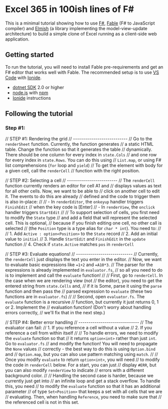 Excel 365 in 100ish lines of F#
===============================

This is a minimal tutorial showing how to use [F#](http://www.fsharp.org),
[Fable](http://fable.io/) (F# to JavaScript compiler) and 
[Elmish](https://elmish.github.io/) (a library implementing the 
model-view-update architecture) to build a simple clone of Excel
running as a client-side web application.

Getting started
---------------

To run the tutorial, you will need to install Fable pre-requirements and
get an F# editor that works well with Fable. The recommended setup is to 
use [VS Code](https://code.visualstudio.com/) with [Ionide](http://ionide.io/).

* [dotnet SDK](https://www.microsoft.com/net/download/core) 2.0 or higher
* [node.js](https://nodejs.org) with [npm](https://www.npmjs.com/)
* [Ionide](http://ionide.io/) instructions


Following the tutorial
----------------------

### Step #1:  

// STEP #1: Rendering the grid
// ---------------------------
// Go to the `renderSheet` function. Currently, the function generates
// a static HTML table. Change the function so that it generates the table
// dynamically. There should be one column for every index in `state.Cols` 
// and one row for every index in `state.Rows`. You can do this using 
// `List.map`, or using F# list comprehensions (`for` loop and `yield`)
// To get the <td> element with body for a given cell, call the `renderCell` 
// function with the right position.


// STEP #2: Selecting a cell
// -------------------------
// The `renderCell` function currently renders an editor for cell A1 and
// displays values as text for all other cells. Now, we want to be able to 
// click on another cell to edit it. The events to do this are already 
// defined and the code to trigger them is also in-place:
//
//  - In `renderEditor`, the `onkeyup` handler triggers `FinishEdit` 
//    when the key code is [Enter]
//  - In `renderView`, the `onclick` handler triggers `StartEdit`
//
// To support selection of cells, you first need to modify the `State` type 
// and add a field that will represent the selected cell. This is optional,
// because if you finish editing one cell, no other call is selected
// (the `Position` type is a type alias for `char * int`). You need to:
//
//  1. Add `Active : option<Position>` to the `State` record
//  2. Add an initial value to `initial`
//  3. Handle `StartEdit` and `FinishEdit` in the `update` function
//  4. Check if `state.Active` matches `pos` in `renderCell`


// STEP #3: Evaluate equations!
// ----------------------------
// Currently, the `renderCell` just displays the text you enter in the editor.
// Now, we want to evaluate basic expressions like `=1+2` and `=A10*3`. 
// The parser for the expressions is already implemented in `evaluator.fs`,
// so all you need to do is to implement and call the `evaluate` function!
//
// First, go to `renderCell`. In the case when we are rendering view (not 
// the editor), you need to get the entered string from `state.Cells` and,
// if it is Some, parse it using the `parse` function and then pass the
// parsed expression to `evaluate` (these two functions are in `evaluator.fs`)
//
// Second, open `evaluator.fs`. The `evaluate` function is a recursive 
// function, but currently it just returns 0, 1 or 2. Implement the 
// evaluation function! (Don't worry about handling errors correctly, 
// we'll fix that in the next step.)


// STEP #4: Better error handling
// ------------------------------
// The evaluator can fail:
//  1. If you reference a cell without a value
//  2. If you reference a cell from within itself
//
// To handle errors, we need to modify the `evaluate` function so that
// it returns `option<int>` rather than just `int`. Go to `evaluator.fs`
// and modify the function! You will need to propagate the `None` values
// correctly - the best way to do this is using `Option.bind` and 
// `Option.map`, but you can also use pattern matching using `match`.
//
// Once you modify `evaluate` to return `option<int>`, you will need
// to modify the code in `renderCell` below. For a start, you can just
// display `#ERR`, but you can also modify `renderView` to indicate
// errors with a different background color.
//
// Handling the second case is harder, because we currently just get into
// an infinite loop and get a stack overflow. To handle this, you need
// to modify the `evaluate` function so that it has an additional parameter
// of type `Set<Position>` that keeps a set with all cells that we are 
// evaluating. Then, when handling `Reference`, you need to make sure that
// the referenced cell is not in this set.
